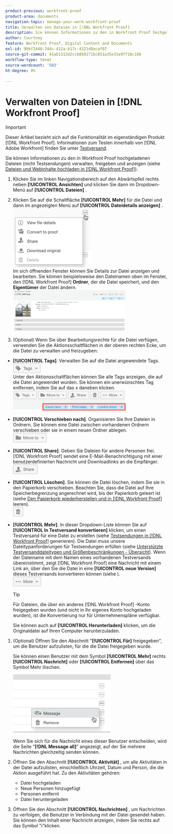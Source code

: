 ```yaml
---
product-previous: workfront-proof
product-area: documents
navigation-topic: manage-your-work-workfront-proof
title: Verwalten von Dateien in [!DNL Workfront Proof]
description: Sie können Informationen zu den in Workfront Proof hochgeladenen Dateien (nicht zu Testsendungen) verwalten, freigeben und anzeigen (siehe Hochladen von Dateien und Webinhalten in Workfront Proof).
author: Courtney
feature: Workfront Proof, Digital Content and Documents
exl-id: 9bbf2448-74dc-412a-b17c-4321d0acaf07
source-git-commit: 41ab1312d2ccb8b8271bc851a35e31e9ff18c16b
workflow-type: tm+mt
source-wordcount: '503'
ht-degree: 0%

---
```


# Verwalten von Dateien in [!DNL Workfront Proof]

>[!IMPORTANT]
>
>Dieser Artikel bezieht sich auf die Funktionalität im eigenständigen Produkt [!DNL Workfront Proof]. Informationen zum Testen innerhalb von [!DNL Adobe Workfront] finden Sie unter [Testversand](../../../review-and-approve-work/proofing/proofing.md).

Sie können Informationen zu den in Workfront Proof hochgeladenen Dateien (nicht Testsendungen) verwalten, freigeben und anzeigen (siehe [Dateien und Webinhalte hochladen in [!DNL Workfront Proof]](../../../workfront-proof/wp-work-proofsfiles/create-proofs-and-files/upload-files-web-content.md)).

1. Klicken Sie im linken Navigationsbereich auf den Abwärtspfeil rechts neben **[!UICONTROL Ansichten]** und klicken Sie dann im Dropdown-Menü auf **[!UICONTROL Dateien]** .

1. Klicken Sie auf die Schaltfläche **[!UICONTROL Mehr]** für die Datei und dann im angezeigten Menü auf **[!UICONTROL Dateidetails anzeigen]** .\
   ![](assets/click-more-then-view-file-details.png)\
   Im sich öffnenden Fenster können Sie Details zur Datei anzeigen und bearbeiten. Sie können beispielsweise den Dateinamen oben im Fenster, den [!DNL Workfront Proof] **Ordner**, der die Datei speichert, und den **Eigentümer** der Datei ändern.\
   ![](assets/file-details-page-350x129.png)

1. (Optional) Wenn Sie über Bearbeitungsrechte für die Datei verfügen, verwenden Sie die Aktionsschaltflächen in der oberen rechten Ecke, um die Datei zu verwalten und freizugeben:

* **[!UICONTROL Tags]**. Verwalten Sie auf die Datei angewendete Tags.\
   ![](assets/tags-button.png)\
   Unter den Aktionsschaltflächen können Sie alle Tags anzeigen, die auf die Datei angewendet wurden. Sie können ein unerwünschtes Tag entfernen, indem Sie auf das x daneben klicken.\
   ![](assets/view-file-tags-350x64.png)

* **[!UICONTROL Verschieben nach]**. Organisieren Sie Ihre Dateien in Ordnern. Sie können eine Datei zwischen vorhandenen Ordnern verschieben oder sie in einem neuen Ordner ablegen.\
   ![](assets/folder-button.png)

* **[!UICONTROL Share]**. Geben Sie Dateien für andere Personen frei. [!DNL Workfront Proof] sendet eine E-Mail-Benachrichtigung mit einer benutzerdefinierten Nachricht und Downloadlinks an die Empfänger.\
   ![](assets/share-button.png)

* **[!UICONTROL Löschen]**. Sie können die Datei löschen, indem Sie sie in den Papierkorb verschieben. Beachten Sie, dass die Datei auf Ihre Speicherbegrenzung angerechnet wird, bis der Papierkorb geleert ist (siehe [Den Papierkorb wiederherstellen und in  [!DNL Workfront Proof]](../../../workfront-proof/wp-work-proofsfiles/manage-your-work/restore-and-empty-trash.md) leeren).\
   ![](assets/trash-button.png)

* **[!UICONTROL Mehr]**. In dieser Dropdown-Liste können Sie auf **[!UICONTROL In Testversand konvertieren]** klicken, um einen Testversand für eine Datei zu erstellen (siehe [Testsendungen in  [!DNL Workfront Proof]](../../../workfront-proof/wp-work-proofsfiles/create-proofs-and-files/generate-proofs.md) generieren). Die Datei muss unsere Dateitypanforderungen für Testsendungen erfüllen (siehe [Unterstützte Testversanddateitypen und Größenbeschränkungen - Übersicht](../../../review-and-approve-work/proofing/proofing-overview/supported-proofing-file-types.md)). Wenn der Dateiname mit dem Namen eines vorhandenen Testversands übereinstimmt, zeigt [!DNL Workfront Proof] eine Nachricht mit einem Link an, über den Sie die Datei in eine **[!UICONTROL neue Version]** dieses Testversands konvertieren können (siehe ).\
   ![](assets/more-button-text-version.png)

  >[!TIP]
  >
  >Für Dateien, die über ein anderes [!DNL Workfront Proof] -Konto freigegeben wurden (und nicht in Ihr eigenes Konto hochgeladen wurden), ist die Konvertierung nur für Unternehmenspläne verfügbar.

  Sie können auch auf **[!UICONTROL Herunterladen]** klicken, um die Originaldatei auf Ihren Computer herunterzuladen.

1. (Optional) Öffnen Sie den Abschnitt &quot;**[!UICONTROL Für]** freigegeben&quot;, um die Benutzer aufzulisten, für die die Datei freigegeben wurde.

   Sie können einen Benutzer mit dem Symbol **[!UICONTROL Mehr]** rechts **[!UICONTROL Nachricht]** oder **[!UICONTROL Entfernen]** über das Symbol Mehr löschen.

   ![](assets/message-and-remove.png)

   Wenn Sie sich für die Nachricht eines dieser Benutzer entscheiden, wird die Seite &quot;**[!DNL Message all]**&quot; angezeigt, auf der Sie mehrere Nachrichten gleichzeitig senden können.

1. Öffnen Sie den Abschnitt **[!UICONTROL Aktivität]** , um alle Aktivitäten in der Datei aufzulisten, einschließlich Uhrzeit, Datum und Person, die die Aktion ausgeführt hat. Zu den Aktivitäten gehören:

   * Datei hochgeladen
   * Neue Personen hinzugefügt
   * Personen entfernt
   * Datei heruntergeladen

1. Öffnen Sie den Abschnitt **[!UICONTROL Nachrichten]** , um Nachrichten zu verfolgen, die Benutzer in Verbindung mit der Datei gesendet haben. Sie können den Inhalt einer Nachricht anzeigen, indem Sie rechts auf das Symbol &quot;i&quot;klicken.
